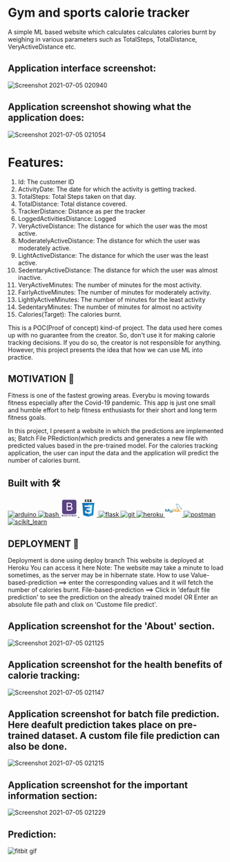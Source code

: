 # Gym and sports calorie tracker
A simple ML based website which calculates calculates calories burnt by weighing in various parameters such as TotalSteps, TotalDistance, VeryActiveDistance etc.

## Application interface screenshot:
![Screenshot 2021-07-05 020940](https://user-images.githubusercontent.com/5305547/126999828-44299d61-5398-4fb7-860f-6d6dd7af8db6.png)


## Application screenshot showing what the application does:
![Screenshot 2021-07-05 021054](https://user-images.githubusercontent.com/5305547/127000193-452f106b-849c-445a-af4b-001815aca210.png)

# Features:
1.	Id: The customer ID
2.	ActivityDate: The date for which the activity is getting tracked.
3.	TotalSteps:  Total Steps taken on that day.
4.	TotalDistance: Total distance covered.
5.	TrackerDistance: Distance as per the tracker
6.	LoggedActivitiesDistance: Logged 
7.	VeryActiveDistance: The distance for which the user was the most active. 
8.	ModeratelyActiveDistance: The distance for which the user was moderately active.
9.	LightActiveDistance: The distance for which the user was the least active.
10.	SedentaryActiveDistance: The distance for which the user was almost inactive.
11.	VeryActiveMinutes: The number of minutes for the most activity.
12.	FairlyActiveMinutes: The number of minutes for moderately activity.
13.	LightlyActiveMinutes: The number of minutes for the least activity
14.	SedentaryMinutes: The number of minutes for almost no activity
15.	Calories(Target): The calories burnt. 


This is a POC(Proof of concept) kind-of project. The data used here comes up with no guarantee from the creator. So, don't use it for making calorie tracking decisions. If you do so, the creator is not responsible for anything. However, this project presents the idea that how we can use ML into practice.

## MOTIVATION 💪
Fitness is one of the fastest growing areas. Everybu is moving towards fitness especially after the Covid-19 pandemic. This app is just one small and humble effort to help fitness enthusiasts for their short and long term fitness goals. 

In this project, I present a website in which the predictions are implemented as; Batch File PRediction(which predicts and generates a new file with predicted values based in the pre-trained model. 
For the calories tracking application, the user can input the data and the application will predict the number of calories burnt.


## Built with 🛠️
<p align="left"> <a href="https://www.arduino.cc/" target="_blank"> <img src="https://cdn.worldvectorlogo.com/logos/arduino-1.svg" alt="arduino" width="40" height="40"/> </a> <a href="https://www.gnu.org/software/bash/" target="_blank"> <img src="https://www.vectorlogo.zone/logos/gnu_bash/gnu_bash-icon.svg" alt="bash" width="40" height="40"/> </a> <a href="https://getbootstrap.com" target="_blank"> <img src="https://raw.githubusercontent.com/devicons/devicon/master/icons/bootstrap/bootstrap-plain-wordmark.svg" alt="bootstrap" width="40" height="40"/> </a> <a href="https://www.w3schools.com/css/" target="_blank"> <img src="https://raw.githubusercontent.com/devicons/devicon/master/icons/css3/css3-original-wordmark.svg" alt="css3" width="40" height="40"/> </a><a href="https://flask.palletsprojects.com/" target="_blank"> <img src="https://www.vectorlogo.zone/logos/pocoo_flask/pocoo_flask-icon.svg" alt="flask" width="40" height="40"/> </a> <a href="https://git-scm.com/" target="_blank"> <img src="https://www.vectorlogo.zone/logos/git-scm/git-scm-icon.svg" alt="git" width="40" height="40"/> </a> <a href="https://heroku.com" target="_blank"> <img src="https://www.vectorlogo.zone/logos/heroku/heroku-icon.svg" alt="heroku" width="40" height="40"/> </a> <a href="https://www.mysql.com/" target="_blank"> <img src="https://raw.githubusercontent.com/devicons/devicon/master/icons/mysql/mysql-original-wordmark.svg" alt="mysql" width="40" height="40"/> </a><a href="https://postman.com" target="_blank"> <img src="https://www.vectorlogo.zone/logos/getpostman/getpostman-icon.svg" alt="postman" width="40" height="40"/> </a><a href="https://scikit-learn.org/" target="_blank"> <img src="https://upload.wikimedia.org/wikipedia/commons/0/05/Scikit_learn_logo_small.svg" alt="scikit_learn" width="40" height="40"/> </a></p>       

    

## DEPLOYMENT 🚀
Deployment is done using deploy branch
This website is deployed at Heroku
You can access it here
Note: The website may take a minute to load sometimes, as the server may be in hibernate state.
How to use
Value-based-prediction ==> enter the corresponding values and it will fetch the number of calories burnt.
File-based-prediction  ==> Click in 'default file prediction' to see the prediction on the already trained model OR Enter an absolute file path and clixk on 'Custome file predict'.



## Application screenshot for the 'About' section.
![Screenshot 2021-07-05 021125](https://user-images.githubusercontent.com/5305547/127006780-e9db9aab-a120-4e03-914c-0b6c4e60117e.png)
## Application screenshot for the health benefits of calorie tracking:
![Screenshot 2021-07-05 021147](https://user-images.githubusercontent.com/5305547/127006914-98cb98d5-9f91-44cf-ab01-7890a3e3cc9d.png)

## Application screenshot for batch file prediction. Here deafult prediction takes place on pre-trained dataset. A custom file file prediction can also be done.
![Screenshot 2021-07-05 021215](https://user-images.githubusercontent.com/5305547/127007072-be80bb04-646c-49b2-8eea-94059ad1bcfe.png)

## Application screenshot for the important information section:
![Screenshot 2021-07-05 021229](https://user-images.githubusercontent.com/5305547/127007130-bef97d9b-bb39-47e1-8c31-cbfbdc27869d.png)

## Prediction:
![fitbit gif](https://user-images.githubusercontent.com/5305547/127011833-bf847429-45ca-4909-9020-4403d4e4a3bc.gif)


